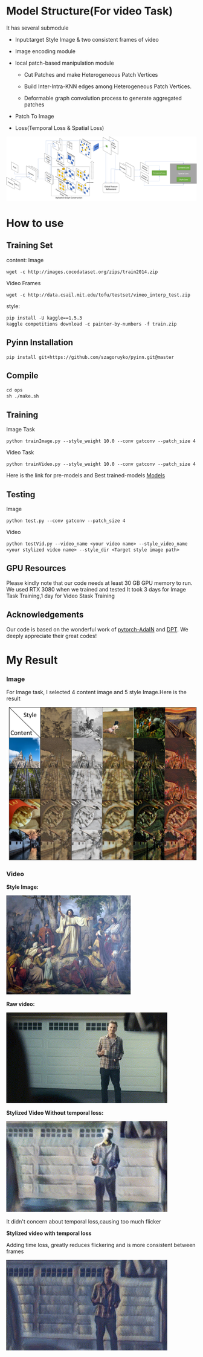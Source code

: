 # Model Structure(For video Task)

It has several submodule

- Input:target Style Image & two consistent frames of video
- Image encoding module
-  local patch-based manipulation module 
   - Cut Patches and make Heterogeneous Patch Vertices
   
   -  Build Inter-Intra-KNN edges among Heterogeneous Patch Vertices.

   - Deformable graph convolution process to generate aggregated patches
   
- Patch To Image
- Loss(Temporal Loss & Spatial Loss)

![image-20240524192541490](assets/image-20240524192541490.png)

# How to use

## Training Set
content: 
Image
```
wget -c http://images.cocodataset.org/zips/train2014.zip
```
Video Frames
```
wget -c http://data.csail.mit.edu/tofu/testset/vimeo_interp_test.zip
```
style:
```
pip install -U kaggle==1.5.3
kaggle competitions download -c painter-by-numbers -f train.zip
```
## Pyinn Installation
```
pip install git+https://github.com/szagoruyko/pyinn.git@master
```
## Compile
```
cd ops
sh ./make.sh
```
## Training
Image Task

```
python trainImage.py --style_weight 10.0 --conv gatconv --patch_size 4
```
Video Task
```
python trainVideo.py --style_weight 10.0 --conv gatconv --patch_size 4
```
Here is the link for pre-models and Best trained-models  [Models](
https://drive.google.com/drive/folders/1fBE7VixfRGDCU5vJ1CXgjAtxAxmJMVSp?usp=drive_link)

## Testing
Image
```
python test.py --conv gatconv --patch_size 4 
```
Video
```
python testVid.py --video_name <your video name> --style_video_name <your stylized video name> --style_dir <Target style image path>
```
## GPU Resources
Please kindly note that our code needs at least 30 GB GPU memory to run. We used RTX 3080 when we trained and tested
It took 3 days for Image Task Training,1 day for Video Stask Training

## Acknowledgements
Our code is based on the wonderful work of [pytorch-AdaIN](https://github.com/naoto0804/pytorch-AdaIN) and [DPT](https://github.com/CASIA-IVA-Lab/DPT). We deeply appreciate their great codes!
# My Result
### Image

For Image task, I selected 4 content image and 5 style Image.Here is the result

![image-20240524193302766](assets/image-20240524193302766.png)

### Video

**Style Image:**

![image-20240524193545905](assets/image-20240524193545905.png)



**Raw video:**

![Raw](assets/Raw-17165546871504.gif)

**Stylized Video Without temporal loss:**

![Stylized video without temporal loss](assets/NoLoss.gif)

It didn't concern about temporal loss,causing too much flicker

**Stylized video with temporal loss** 

Adding time loss, greatly reduces flickering and is more consistent between frames

![Stylized video with temporal loss](assets/WIthLoss.gif)
